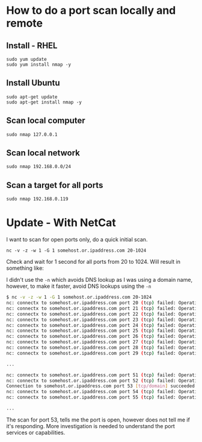 # How to do a port scan locally and remote

## Install - RHEL
```
sudo yum update
sudo yum install nmap -y
```

## Install Ubuntu
```
sudo apt-get update
sudo apt-get install nmap -y
```

## Scan local computer

```
sudo nmap 127.0.0.1
```

## Scan local network

```
sudo nmap 192.168.0.0/24
```

## Scan a target for all ports
```
sudo nmap 192.168.0.119
```


# Update - With NetCat

I want to scan for open ports only, do a quick initial scan.

```
nc -v -z -w 1 -G 1 somehost.or.ipaddress.com 20-1024
```
Check and wait for 1 second for all ports from 20 to 1024. Will result in something like:

I didn't use the `-n` which avoids DNS lookup as I was using a domain name, however, to make it faster, avoid DNS lookups using the `-n`

```bash
$ nc -v -z -w 1 -G 1 somehost.or.ipaddress.com 20-1024
nc: connectx to somehost.or.ipaddress.com port 20 (tcp) failed: Operation timed out
nc: connectx to somehost.or.ipaddress.com port 21 (tcp) failed: Operation timed out
nc: connectx to somehost.or.ipaddress.com port 22 (tcp) failed: Operation timed out
nc: connectx to somehost.or.ipaddress.com port 23 (tcp) failed: Operation timed out
nc: connectx to somehost.or.ipaddress.com port 24 (tcp) failed: Operation timed out
nc: connectx to somehost.or.ipaddress.com port 25 (tcp) failed: Operation timed out
nc: connectx to somehost.or.ipaddress.com port 26 (tcp) failed: Operation timed out
nc: connectx to somehost.or.ipaddress.com port 27 (tcp) failed: Operation timed out
nc: connectx to somehost.or.ipaddress.com port 28 (tcp) failed: Operation timed out
nc: connectx to somehost.or.ipaddress.com port 29 (tcp) failed: Operation timed out

...

nc: connectx to somehost.or.ipaddress.com port 51 (tcp) failed: Operation timed out
nc: connectx to somehost.or.ipaddress.com port 52 (tcp) failed: Operation timed out
Connection to somehost.or.ipaddress.com port 53 [tcp/domain] succeeded!
nc: connectx to somehost.or.ipaddress.com port 54 (tcp) failed: Operation timed out
nc: connectx to somehost.or.ipaddress.com port 55 (tcp) failed: Operation timed out

...
```

The scan for port 53, tells me the port is open, however does not tell me if it's responding. More investigation is needed to understand the port services or capabilities.